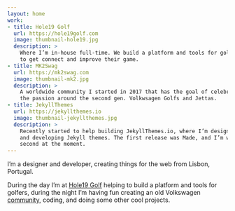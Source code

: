 ```yaml
---
layout: home
work:
- title: Hole19 Golf
  url: https://hole19golf.com
  image: thumbnail-hole19.jpg
  description: >
    Where I’m in-house full-time. We build a platform and tools for golfers
    to get connect and improve their game.
- title: MK2Swag
  url: https://mk2swag.com
  image: thumbnail-mk2.jpg
  description: >
    A worldwide community I started in 2017 that has the goal of celebrating
    the passion around the second gen. Volkwsagen Golfs and Jettas.
- title: JekyllThemes
  url: https://jekyllthemes.io
  image: thumbnail-jekyllthemes.jpg
  description: >
    Recently started to help building JekyllThemes.io, where I’m designing
    and developing Jekyll themes. The first release was Made, and I’m working on the
    second at the moment.
---
```


I’m a designer and developer, creating things for the web from Lisbon, Portugal.

During the day I’m at [Hole19 Golf](https://hole19golf.com) helping to build a platform and tools for golfers, during the night I’m having fun creating an old Volkswagen [community](https://mk2swag.com), coding, and doing some other cool projects.